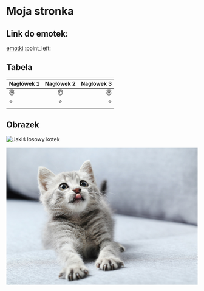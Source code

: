 # Moja stronka
## Link do emotek:
[emotki](https://www.example.com](https://github.com/markdown-templates/markdown-emojis)https://github.com/markdown-templates/markdown-emojis) :point_left:

## Tabela
|Nagłówek 1|Nagłówek 2|Nagłówek 3|
|:---|:---:|---:|
|:innocent:|:innocent:|:innocent:|
|:star:|:star:|:star:|

## Obrazek
![Jakiś losowy kotek](https://placekitten.com/300/200)

![kotek](koteknastepika.jpg)

